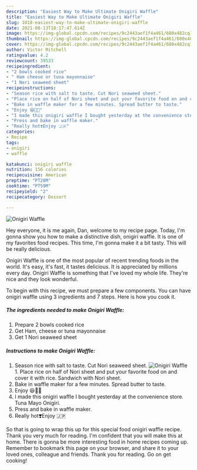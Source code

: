 ```yaml
---
description: "Easiest Way to Make Ultimate Onigiri Waffle"
title: "Easiest Way to Make Ultimate Onigiri Waffle"
slug: 1018-easiest-way-to-make-ultimate-onigiri-waffle
date: 2021-08-13T18:17:47.614Z
image: https://img-global.cpcdn.com/recipes/9c2443aef1f4a461/680x482cq70/onigiri-waffle-recipe-main-photo.jpg
thumbnail: https://img-global.cpcdn.com/recipes/9c2443aef1f4a461/680x482cq70/onigiri-waffle-recipe-main-photo.jpg
cover: https://img-global.cpcdn.com/recipes/9c2443aef1f4a461/680x482cq70/onigiri-waffle-recipe-main-photo.jpg
author: Victor Mitchell
ratingvalue: 4.2
reviewcount: 39533
recipeingredient:
- "2 bowls cooked rice"
- " Ham cheese or tuna mayonnaise"
- "1 Nori seaweed sheet"
recipeinstructions:
- "Season rice with salt to taste. Cut Nori seaweed sheet."
- "Place rice on half of Nori sheet and put your favorite food on and cover it with rice. Sandwich with Nori sheet."
- "Bake in waffle maker for a few minutes. Spread butter to taste."
- "Enjoy 😆💛🌼"
- "I made this onigiri waffle I bought yesterday at the convenience store. Tuna Mayo Onigiri."
- "Press and bake in waffle maker."
- "Really hot❣️Enjoy 🇯🇵"
categories:
- Recipe
tags:
- onigiri
- waffle

katakunci: onigiri waffle 
nutrition: 156 calories
recipecuisine: American
preptime: "PT28M"
cooktime: "PT59M"
recipeyield: "2"
recipecategory: Dessert

---
```



![Onigiri Waffle](https://img-global.cpcdn.com/recipes/9c2443aef1f4a461/680x482cq70/onigiri-waffle-recipe-main-photo.jpg)

Hey everyone, it is me again, Dan, welcome to my recipe page. Today, I'm gonna show you how to make a distinctive dish, onigiri waffle. It is one of my favorites food recipes. This time, I'm gonna make it a bit tasty. This will be really delicious.



Onigiri Waffle is one of the most popular of recent trending foods in the world. It's easy, it's fast, it tastes delicious. It is appreciated by millions every day. Onigiri Waffle is something that I've loved my whole life. They're nice and they look wonderful.


To begin with this recipe, we must prepare a few components. You can have onigiri waffle using 3 ingredients and 7 steps. Here is how you cook it.

<!--inarticleads1-->

##### The ingredients needed to make Onigiri Waffle:

1. Prepare 2 bowls cooked rice
1. Get  Ham, cheese or tuna mayonnaise
1. Get 1 Nori seaweed sheet




<!--inarticleads2-->

##### Instructions to make Onigiri Waffle:

1. Season rice with salt to taste. Cut Nori seaweed sheet.
<img src="https://img-global.cpcdn.com/steps/5cd3d817fc7d352f/160x128cq70/onigiri-waffle-recipe-step-1-photo.jpg" alt="Onigiri Waffle">1. Place rice on half of Nori sheet and put your favorite food on and cover it with rice. Sandwich with Nori sheet.
1. Bake in waffle maker for a few minutes. Spread butter to taste.
1. Enjoy 😆💛🌼
1. I made this onigiri waffle I bought yesterday at the convenience store. Tuna Mayo Onigiri.
1. Press and bake in waffle maker.
1. Really hot❣️Enjoy 🇯🇵




So that is going to wrap this up for this special food onigiri waffle recipe. Thank you very much for reading. I'm confident that you will make this at home. There is gonna be more interesting food in home recipes coming up. Remember to bookmark this page on your browser, and share it to your loved ones, colleague and friends. Thank you for reading. Go on get cooking!
